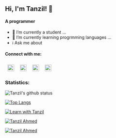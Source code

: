 ## Hi, I'm Tanzil! :wave:


#### A programmer

- :telescope: I’m currently a student ...
- :seedling: I’m currently learning progrmming languages ...
- :information_source: Ask me about

#### Connect with me:
[<img align="left" alt="tanzil.web | Facebook" width="22px" style="padding:8px" src="https://simpleicons.org/icons/facebook.svg" />][facebook]
[<img align="left" alt="tanzilamd | Telegram" width="22px" style="padding:8px" src="https://simpleicons.org/icons/telegram.svg" />][telegram]
[<img align="left" alt="learnwithtanzil | youtube" width="22px" style="padding:8px" src="https://simpleicons.org/icons/youtube.svg">][youtube]
[<img align="left" alt="tanzilamd | insta" width="22px" style="padding:8px" src="https://simpleicons.org/icons/instagram.svg">][instagram]


<br />
<br/>

### Statistics:
![Tanzil's github status](https://github-readme-stats.vercel.app/api?username=tanzilamd&show_icons=true&theme=merko)

[![Top Langs](https://github-readme-stats.vercel.app/api/top-langs/?username=tanzilamd&layout=demo&theme=gruvbox  )](https://github.com/tanzilamd/github-readme-stats)







[facebook]: https://facebook.com/tanzil.web
[telegram]: https://t.me/tanzilamd
[youtube]: https://www.youtube.com/channel/UCBy4hBWyBHsRMP8cQT9NRqw
[instagram]: https://www.instagram.com/tanzilamd/



[![Learn with Tanzil](https://img.shields.io/badge/Youtube-Learn%20with%20Tanzil-green "tanzil")](https://www.youtube.com/channel/UCBy4hBWyBHsRMP8cQT9NRqw "Learn with Tanzil")

[![Tanzil Ahmed](https://img.shields.io/badge/Facebook-Tanzil%20Ahmed-orange "Tanzil Ahmed")](https://www.facebook.com/tanzil.web)

[![Tanzil Ahmed](https://img.shields.io/badge/Instagram-Tanzil%20Ahmed-blue)](https://www.instagram.com/tanzilamd/)



